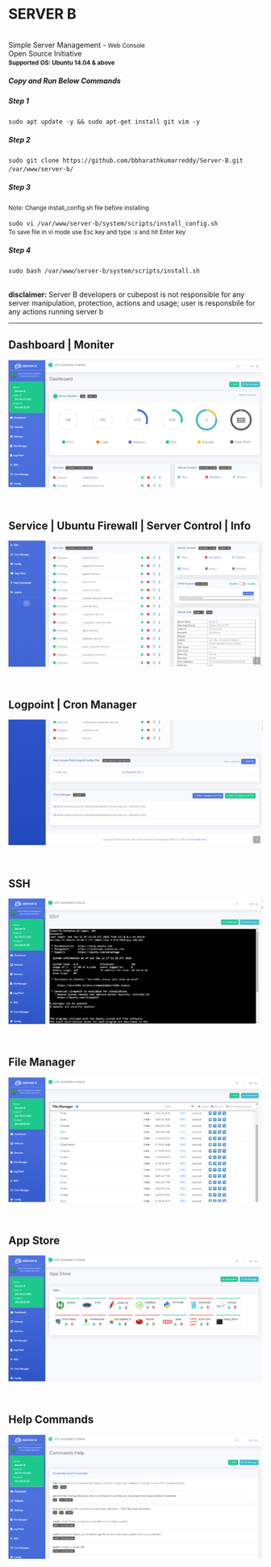 <h1>SERVER B <small></small></h1>
<br>
Simple Server Management - <small>Web Console</small>
<br>
Open Source Initiative
<br>
<small><b>Supported OS: Ubuntu 14.04 & above</b></small>
<br>
<h5>Copy and Run Below Commands</h5>
<h5>Step 1</h5>
<code>sudo apt update -y && sudo apt-get install git vim -y</code>
<br>
<h5>Step 2</h5>
<code>sudo git clone https://github.com/bbharathkumarreddy/Server-B.git /var/www/server-b/</code>
<br>
<h5>Step 3</h5>
<p><small>Note: Change install_config.sh file before installing</small></p>
<code>sudo vi /var/www/server-b/system/scripts/install_config.sh</code>
<br>
<small>To save file in vi mode use Esc key and type :x and hit Enter key</small>
<h5>Step 4</h5>
<code>sudo bash /var/www/server-b/system/scripts/install.sh</code>
<br>
<br>
<p><b>disclaimer:</b> Server B developers or cubepost is not responsible for any server manipulation, protection, actions and usage; user is responsbile for any actions running server b</p>
<hr>
<h2>Dashboard | Moniter</h2>
<p align="center">
  <img src="https://github.com/bbharathkumarreddy/server-b/blob/master/images/server-b-01.png?raw=true">
</p>
<br>
<h2>Service | Ubuntu Firewall | Server Control | Info</h2>
<p align="center">
  <img src="https://github.com/bbharathkumarreddy/server-b/blob/master/images/server-b-02.png?raw=true">
</p>
<br>
<h2>Logpoint | Cron Manager</h2>
<p align="center">
  <img src="https://github.com/bbharathkumarreddy/server-b/blob/master/images/server-b-03.png?raw=true">
</p>
<br>
<h2>SSH</h2>
<p align="center">
  <img src="https://github.com/bbharathkumarreddy/server-b/blob/master/images/server-b-04.png?raw=true">
</p>
<br>
<h2>File Manager</h2>
<p align="center">
  <img src="https://github.com/bbharathkumarreddy/server-b/blob/master/images/server-b-05.png?raw=true">
</p>
<br>
<h2>App Store</h2>
<p align="center">
  <img src="https://github.com/bbharathkumarreddy/server-b/blob/master/images/server-b-06.png?raw=true">
</p>
<br>
<h2>Help Commands</h2>
<p align="center">
  <img src="https://github.com/bbharathkumarreddy/server-b/blob/master/images/server-b-07.png?raw=true">
</p>